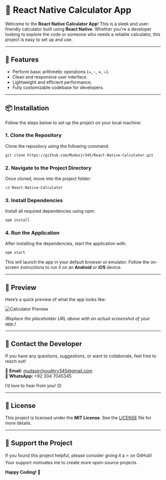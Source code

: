 # 🧮 React Native Calculator App

Welcome to the **React Native Calculator App**! This is a sleek and user-friendly calculator built using **React Native**. Whether you're a developer looking to explore the code or someone who needs a reliable calculator, this project is easy to set up and use.

---

## 🚀 Features

- Perform basic arithmetic operations (+, -, ×, ÷).
- Clean and responsive user interface.
- Lightweight and efficient performance.
- Fully customizable codebase for developers.

---

## 📦 Installation

Follow the steps below to set up the project on your local machine:

### 1. Clone the Repository
Clone the repository using the following command:

```bash
git clone https://github.com/Mudasir345/React-Native-Calculator.git
```

### 2. Navigate to the Project Directory
Once cloned, move into the project folder:

```bash
cd React-Native-Calculator
```

### 3. Install Dependencies
Install all required dependencies using npm:

```bash
npm install
```

### 4. Run the Application
After installing the dependencies, start the application with:

```bash
npm start
```

This will launch the app in your default browser or emulator. Follow the on-screen instructions to run it on an **Android** or **iOS** device.

---

## 🎥 Preview

Here’s a quick preview of what the app looks like:

![Calculator Preview](https://user-images.githubusercontent.com/your-image-link-here.png)

*(Replace the placeholder URL above with an actual screenshot of your app.)*

---

## 🤝 Contact the Developer
If you have any questions, suggestions, or want to collaborate, feel free to reach out!

📧 **Email:** mudasirchoudhry345@gmail.com  
📱 **WhatsApp:** +92 304 7045345  

I’d love to hear from you! 😊

---

## 📜 License

This project is licensed under the **MIT License**. See the [LICENSE](LICENSE) file for more details.

---

## 🌟 Support the Project

If you found this project helpful, please consider giving it a ⭐ on GitHub! Your support motivates me to create more open-source projects.

**Happy Coding! 🚀**

